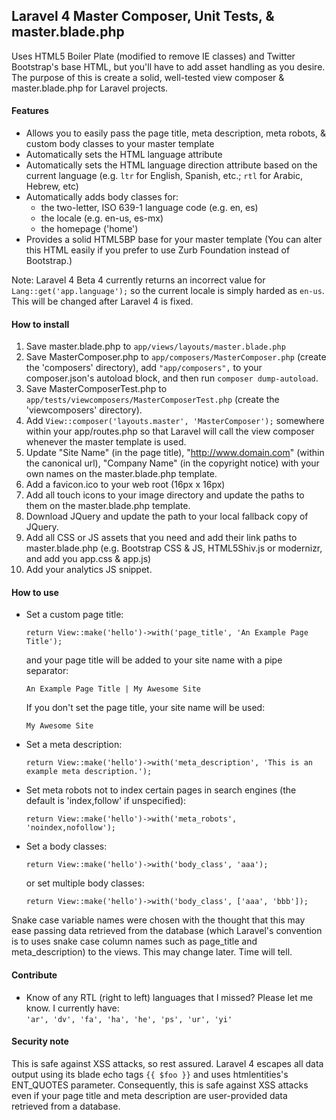 ## Laravel 4 Master Composer, Unit Tests, & master.blade.php

Uses HTML5 Boiler Plate (modified to remove IE classes) and Twitter Bootstrap's base HTML, but you'll have to add asset handling as you desire.
The purpose of this is create a solid, well-tested view composer & master.blade.php for Laravel projects. 


#### Features

- Allows you to easily pass the page title, meta description, meta robots, & custom body classes to your master template
- Automatically sets the HTML language attribute
- Automatically sets the HTML language direction attribute based on the current language (e.g. `ltr` for English, Spanish, etc.; `rtl` for Arabic, Hebrew, etc)
- Automatically adds body classes for:
  	- the two-letter, ISO 639-1 language code (e.g. en, es)
	- the locale (e.g. en-us, es-mx)
	- the homepage ('home')
- Provides a solid HTML5BP base for your master template (You can alter this HTML easily if you prefer to use Zurb Foundation instead of Bootstrap.)

Note: Laravel 4 Beta 4 currently returns an incorrect value for `Lang::get('app.language');` so the current locale is simply harded as `en-us`. This will be changed after Laravel 4 is fixed.

#### How to install

1. Save master.blade.php to `app/views/layouts/master.blade.php`
2. Save MasterComposer.php to `app/composers/MasterComposer.php` (create the 'composers' directory), add `"app/composers",` to your composer.json's autoload block, and then run `composer dump-autoload`.
3. Save MasterComposerTest.php to `app/tests/viewcomposers/MasterComposerTest.php` (create the 'viewcomposers' directory).
4. Add `View::composer('layouts.master', 'MasterComposer');` somewhere within your app/routes.php so that Laravel will call the view composer whenever the master template is used.
5. Update "Site Name" (in the page title), "http://www.domain.com" (within the canonical url), "Company Name" (in the copyright notice) with your own names on the master.blade.php template.
6. Add a favicon.ico to your web root (16px x 16px)
7. Add all touch icons to your image directory and update the paths to them on the master.blade.php template.
8. Download JQuery and update the path to your local fallback copy of JQuery.
9. Add all CSS or JS assets that you need and add their link paths to master.blade.php (e.g. Bootstrap CSS & JS, HTML5Shiv.js or modernizr, and add you app.css & app.js)
10. Add your analytics JS snippet.

#### How to use

	
- Set a custom page title:  

	`return View::make('hello')->with('page_title', 'An Example Page Title');`  

	 and your page title will be added to your site name with a pipe separator:  

	 `An Example Page Title | My Awesome Site`  

	 If you don't set the page title, your site name will be used:  

	 `My Awesome Site`
	 
- Set a meta description:  

	`return View::make('hello')->with('meta_description', 'This is an example meta description.');` 

- Set meta robots not to index certain pages in search engines (the default is 'index,follow' if unspecified):

	`return View::make('hello')->with('meta_robots', 'noindex,nofollow');`

- Set a body classes:  

	`return View::make('hello')->with('body_class', 'aaa');`  

	or set multiple body classes:

	`return View::make('hello')->with('body_class', ['aaa', 'bbb']);`

Snake case variable names were chosen with the thought that this may ease passing data retrieved from the database (which Laravel's convention is to uses snake case column names such as page_title and meta_description) to the views. This may change later. Time will tell.

#### Contribute

- Know of any RTL (right to left) languages that I missed? Please let me know. I currently have:  
`'ar', 'dv', 'fa', 'ha', 'he', 'ps', 'ur', 'yi'`

#### Security note

This is safe against XSS attacks, so rest assured. Laravel 4 escapes all data output using its blade echo tags `{{ $foo }}` and uses htmlentities's ENT_QUOTES parameter. Consequently, this is safe against XSS attacks even if your page title and meta description are user-provided data retrieved from a database.
